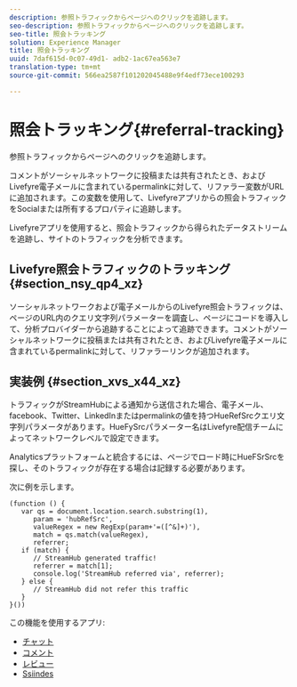 ```yaml
---
description: 参照トラフィックからページへのクリックを追跡します。
seo-description: 参照トラフィックからページへのクリックを追跡します。
seo-title: 照会トラッキング
solution: Experience Manager
title: 照会トラッキング
uuid: 7daf615d-0c07-49d1- adb2-1ac67ea563e7
translation-type: tm+mt
source-git-commit: 566ea2587f101202045488e9f4edf73ece100293

---
```



# 照会トラッキング{#referral-tracking}

参照トラフィックからページへのクリックを追跡します。

コメントがソーシャルネットワークに投稿または共有されたとき、およびLivefyre電子メールに含まれているpermalinkに対して、リファラー変数がURLに追加されます。この変数を使用して、Livefyreアプリからの照会トラフィックをSocialまたは所有するプロパティに追跡します。

Livefyreアプリを使用すると、照会トラフィックから得られたデータストリームを追跡し、サイトのトラフィックを分析できます。

## Livefyre照会トラフィックのトラッキング {#section_nsy_qp4_xz}

ソーシャルネットワークおよび電子メールからのLivefyre照会トラフィックは、ページのURL内のクエリ文字列パラメーターを調査し、ページにコードを導入して、分析プロバイダーから追跡することによって追跡できます。コメントがソーシャルネットワークに投稿または共有されたとき、およびLivefyre電子メールに含まれているpermalinkに対して、リファラーリンクが追加されます。

## 実装例 {#section_xvs_x44_xz}

トラフィックがStreamHubによる通知から送信された場合、電子メール、facebook、Twitter、LinkedInまたはpermalinkの値を持つHueRefSrcクエリ文字列パラメータがあります。HueFySrcパラメーター名はLivefyre配信チームによってネットワークレベルで設定できます。

Analyticsプラットフォームと統合するには、ページでロード時にHueFSrSrcを探し、そのトラフィックが存在する場合は記録する必要があります。

次に例を示します。

```
(function () { 
   var qs = document.location.search.substring(1), 
      param = 'hubRefSrc', 
      valueRegex = new RegExp(param+'=([^&]+)'), 
      match = qs.match(valueRegex), 
      referrer; 
   if (match) { 
      // StreamHub generated traffic! 
      referrer = match[1]; 
      console.log('StreamHub referred via', referrer); 
   } else { 
      // StreamHub did not refer this traffic 
   } 
}())
```



この機能を使用するアプリ:

* [チャット](../c-about-apps/c-chat-app/c-chat-app.md#c_chat_app)
* [コメント](/help/using/c-about-apps/c-comments/c-comments.md)
* [レビュー](../c-about-apps/c-reviews-app/c-reviews-app.md#c_reviews_app)
* [Ssiindes](../c-about-apps/c-sidenotes-app/c-sidenotes-app.md#c_sidenotes_app)

